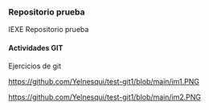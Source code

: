 
### Repositorio prueba

IEXE Repositorio prueba 

 #### Actividades GIT
 
 Ejercicios de git

 https://github.com/Yelnesqui/test-git1/blob/main/im1.PNG

 https://github.com/Yelnesqui/test-git1/blob/main/im2.PNG